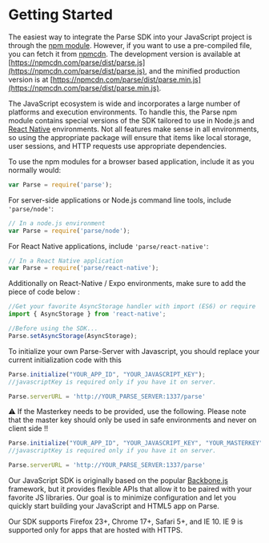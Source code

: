 # Getting Started

The easiest way to integrate the Parse SDK into your JavaScript project is through the [npm module](https://npmjs.org/parse).
However, if you want to use a pre-compiled file, you can fetch it from [npmcdn](https://npmcdn.com). The development version is available at [https://npmcdn.com/parse/dist/parse.js](https://npmcdn.com/parse/dist/parse.js), and the minified production version is at [https://npmcdn.com/parse/dist/parse.min.js](https://npmcdn.com/parse/dist/parse.min.js).

The JavaScript ecosystem is wide and incorporates a large number of platforms and execution environments. To handle this, the Parse npm module contains special versions of the SDK tailored to use in Node.js and [React Native](https://facebook.github.io/react-native/) environments. Not all features make sense in all environments, so using the appropriate package will ensure that items like local storage, user sessions, and HTTP requests use appropriate dependencies.

To use the npm modules for a browser based application, include it as you normally would:

```js
var Parse = require('parse');
```

For server-side applications or Node.js command line tools, include `'parse/node'`:

```js
// In a node.js environment
var Parse = require('parse/node');
```

For React Native applications, include `'parse/react-native'`:
```js
// In a React Native application
var Parse = require('parse/react-native');
```

Additionally on React-Native / Expo environments, make sure to add the piece of code below :

```js
//Get your favorite AsyncStorage handler with import (ES6) or require
import { AsyncStorage } from 'react-native'; 

//Before using the SDK...
Parse.setAsyncStorage(AsyncStorage);
```

To initialize your own Parse-Server with Javascript, you should replace your current initialization code with this


```js
Parse.initialize("YOUR_APP_ID", "YOUR_JAVASCRIPT_KEY");
//javascriptKey is required only if you have it on server.

Parse.serverURL = 'http://YOUR_PARSE_SERVER:1337/parse'
```

⚠️ If the Masterkey needs to be provided, use the following. Please note that the master key should only be used in safe environments and never on client side ‼️ 


```js
Parse.initialize("YOUR_APP_ID", "YOUR_JAVASCRIPT_KEY", "YOUR_MASTERKEY");
//javascriptKey is required only if you have it on server.

Parse.serverURL = 'http://YOUR_PARSE_SERVER:1337/parse'
```

Our JavaScript SDK is originally based on the popular [Backbone.js](http://backbonejs.org/) framework, but it provides flexible APIs that allow it to be paired with your favorite JS libraries. Our goal is to minimize configuration and let you quickly start building your JavaScript and HTML5 app on Parse.

Our SDK supports Firefox 23+, Chrome 17+, Safari 5+, and IE 10. IE 9 is supported only for apps that are hosted with HTTPS.
